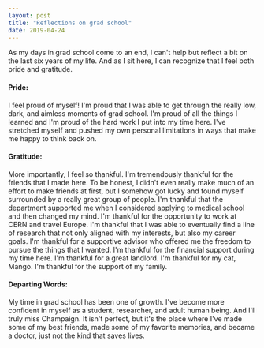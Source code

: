 ```yaml
---
layout: post
title: "Reflections on grad school"
date: 2019-04-24
---
```

As my days in grad school come to an end, I can't help but reflect a bit on the last six years of my life. And as I sit here, I can recognize that I feel both pride and gratitude.

#### Pride:
I feel proud of myself! I'm proud that I was able to get through the really low, dark, and aimless moments of grad school. I'm proud of all the things I learned and I'm proud of the hard work I put into my time here. I've stretched myself and pushed my own personal limitations in ways that make me happy to think back on. 

#### Gratitude:
More importantly, I feel so thankful. I'm tremendously thankful for the friends that I made here. To be honest, I didn't even really make much of an effort to make friends at first, but I somehow got lucky and found myself surrounded by a really great group of people. I'm thankful that the department supported me when I considered applying to medical school and then changed my mind. I'm thankful for the opportunity to work at CERN and travel Europe. I'm thankful that I was able to eventually find a line of research that not only aligned with my interests, but also my career goals. I'm thankful for a supportive advisor who offered me the freedom to pursue the things that I wanted. I'm thankful for the financial support during my time here. I'm thankful for a great landlord. I'm thankful for my cat, Mango. I'm thankful for the support of my family. 

#### Departing Words:
My time in grad school has been one of growth. I've become more confident in myself as a student, researcher, and adult human being. And I'll truly miss Champaign. It isn't perfect, but it's the place where I've made some of my best friends, made some of my favorite memories, and became a doctor, just not the kind that saves lives.
